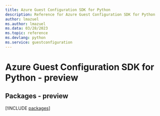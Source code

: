 ```yaml
---
title: Azure Guest Configuration SDK for Python
description: Reference for Azure Guest Configuration SDK for Python
author: lmazuel
ms.author: lmazuel
ms.data: 03/28/2023
ms.topic: reference
ms.devlang: python
ms.service: guestconfiguration
---
```

# Azure Guest Configuration SDK for Python - preview
## Packages - preview
[!INCLUDE [packages](guest-configuration-index.md)]